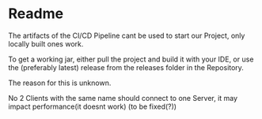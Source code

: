 # Readme

The artifacts of the CI/CD Pipeline cant be used to start our Project, only locally built ones work.

To get a working jar, either pull the project and build it with your IDE, 
or use the (preferably latest) release from the releases folder in the Repository. 

The reason for this is unknown.

No 2 Clients with the same name should connect to one Server, it may impact performance(it doesnt work) (to be fixed(?))
